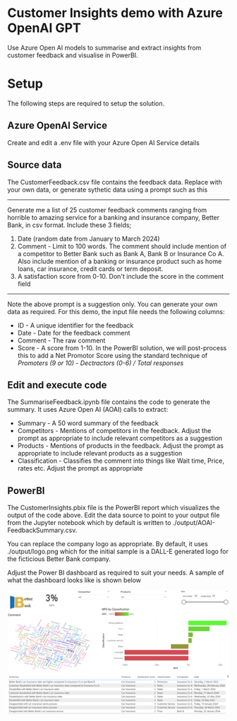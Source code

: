 # Customer Insights demo with Azure OpenAI GPT
Use Azure Open AI models to summarise and extract insights from customer feedback and visualise in PowerBI.

# Setup
The following steps are required to setup the solution.

## Azure OpenAI Service
Create and edit a .env file with your Azure Open AI Service details

## Source data
The CustomerFeedback.csv file contains the feedback data. Replace with your own data, or generate sythetic data using a prompt  such as this

---

Generate me a list of 25 customer feedback comments ranging from horrible to amazing service for a banking and insurance company, Better Bank, in csv format. Include these 3 fields;   
  
1. Date (random date from January to March 2024)  
2. Comment - Limit to 100 words. The comment should include mention of a competitor to Better Bank such as Bank A, Bank B or Insurance Co A. Also include mention of a banking or insurance product such as home loans, car insurance, credit cards or term deposit.  
3. A satisfaction score from 0-10. Don't include the score in the comment field

---

Note the above prompt is a suggestion only. You can generate your own data as required. For this demo, the input file needs the following columns: 
 - ID - A unique identifier for the feedback 
 - Date - Date for the feedback comment
 - Comment - The raw comment
 - Score - A score from 1-10. In the PowerBI solution, we will post-process this to add a Net Promotor Score using the standard technique of *Promoters (9 or 10) - Dectractors (0-6) / Total responses*

## Edit and execute code
The SummariseFeedback.ipynb file contains the code to generate the summary. It uses Azure Open AI (AOAI) calls to extract:
 - Summary - A 50 word summary of the feedback
 - Competitors - Mentions of competitors in the feedback. Adjust the prompt as appropriate to include relevant competitors as a suggestion
 - Products - Mentions of products in the feedback. Adjust the prompt as appropriate to include relevant products as a suggestion
 - Classification - Classifies the comment into things like Wait time, Price, rates etc. Adjust the prompt as appropriate

## PowerBI
The CustomerInsights.pbix file is the PowerBI report which visualizes the output of the code above. Edit the data source to point to your output file from the Jupyter notebook which by default is written to ./output/AOAI-FeedbackSummary.csv.

You can replace the company logo as appropriate. By default, it uses ./output/logo.png which for the initial sample is a DALL-E generated logo for the ficticious Better Bank company.

Adjust the Power BI dashboard as required to suit your needs. A sample of what the dashboard looks like is shown below

![PowerBI Dashboard](./output/DashboardSample.png)


